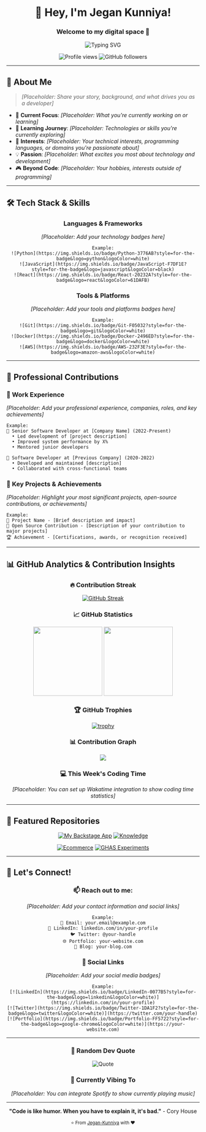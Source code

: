 <div align="center">

# 👋 Hey, I'm Jegan Kunniya! 
### Welcome to my digital space 🚀

<p align="center">
  <img src="https://readme-typing-svg.herokuapp.com?font=Fira+Code&size=24&duration=3000&pause=1000&color=00F7FF&center=true&vCenter=true&width=600&lines=Software+Developer;Tech+Enthusiast;Problem+Solver;Continuous+Learner" alt="Typing SVG" />
</p>

<p align="center"> 
  <img src="https://komarev.com/ghpvc/?username=Jegan-Kunniya&label=Profile%20views&color=0e75b6&style=flat" alt="Profile views" />
  <img src="https://img.shields.io/github/followers/Jegan-Kunniya?label=Followers&style=social" alt="GitHub followers" />
</p>

</div>

---

## 🚀 About Me

> *[Placeholder: Share your story, background, and what drives you as a developer]*

- 🔭 **Current Focus**: *[Placeholder: What you're currently working on or learning]*
- 🌱 **Learning Journey**: *[Placeholder: Technologies or skills you're currently exploring]*
- 🎯 **Interests**: *[Placeholder: Your technical interests, programming languages, or domains you're passionate about]*
- 💡 **Passion**: *[Placeholder: What excites you most about technology and development]*
- 🎮 **Beyond Code**: *[Placeholder: Your hobbies, interests outside of programming]*

---

## 🛠️ Tech Stack & Skills

<div align="center">

### Languages & Frameworks
*[Placeholder: Add your technology badges here]*
```
Example:
![Python](https://img.shields.io/badge/Python-3776AB?style=for-the-badge&logo=python&logoColor=white)
![JavaScript](https://img.shields.io/badge/JavaScript-F7DF1E?style=for-the-badge&logo=javascript&logoColor=black)
![React](https://img.shields.io/badge/React-20232A?style=for-the-badge&logo=react&logoColor=61DAFB)
```

### Tools & Platforms
*[Placeholder: Add your tools and platforms badges here]*
```
Example:
![Git](https://img.shields.io/badge/Git-F05032?style=for-the-badge&logo=git&logoColor=white)
![Docker](https://img.shields.io/badge/Docker-2496ED?style=for-the-badge&logo=docker&logoColor=white)
![AWS](https://img.shields.io/badge/AWS-232F3E?style=for-the-badge&logo=amazon-aws&logoColor=white)
```

</div>

---

## 💼 Professional Contributions

### 🏢 Work Experience
*[Placeholder: Add your professional experience, companies, roles, and key achievements]*

```
Example:
🔹 Senior Software Developer at [Company Name] (2022-Present)
  • Led development of [project description]
  • Improved system performance by X%
  • Mentored junior developers

🔹 Software Developer at [Previous Company] (2020-2022)
  • Developed and maintained [description]
  • Collaborated with cross-functional teams
```

### 🎯 Key Projects & Achievements
*[Placeholder: Highlight your most significant projects, open-source contributions, or achievements]*

```
Example:
🚀 Project Name - [Brief description and impact]
🌟 Open Source Contribution - [Description of your contribution to major projects]
🏆 Achievement - [Certifications, awards, or recognition received]
```

---

## 📊 GitHub Analytics & Contribution Insights

<div align="center">

### 🔥 Contribution Streak
[![GitHub Streak](https://github-readme-streak-stats.herokuapp.com?user=Jegan-Kunniya&theme=tokyonight&hide_border=true&border_radius=8)](https://github.com/Jegan-Kunniya)

### 📈 GitHub Statistics
<img height="180em" src="https://github-readme-stats.vercel.app/api?username=Jegan-Kunniya&show_icons=true&theme=tokyonight&include_all_commits=true&count_private=true&hide_border=true"/>
<img height="180em" src="https://github-readme-stats.vercel.app/api/top-langs/?username=Jegan-Kunniya&layout=compact&langs_count=8&theme=tokyonight&hide_border=true"/>

### 🏆 GitHub Trophies
[![trophy](https://github-profile-trophy.vercel.app/?username=Jegan-Kunniya&theme=tokyonight&no-frame=true&row=1&column=7)](https://github.com/Jegan-Kunniya)

### 📊 Contribution Graph
<img src="https://github-readme-activity-graph.vercel.app/graph?username=Jegan-Kunniya&bg_color=1a1b27&color=70a5fd&line=70a5fd&point=ff6b6b&area=true&hide_border=true" />

### 💻 This Week's Coding Time
<!--START_SECTION:waka-->
*[Placeholder: You can set up Wakatime integration to show coding time statistics]*
<!--END_SECTION:waka-->

</div>

---

## 🎯 Featured Repositories

<div align="center">

[![My Backstage App](https://github-readme-stats.vercel.app/api/pin/?username=Jegan-Kunniya&repo=my-backstage-app&theme=tokyonight&hide_border=true)](https://github.com/Jegan-Kunniya/my-backstage-app)
[![Knowledge](https://github-readme-stats.vercel.app/api/pin/?username=Jegan-Kunniya&repo=Knowledge&theme=tokyonight&hide_border=true)](https://github.com/Jegan-Kunniya/Knowledge)

[![Ecommerce](https://github-readme-stats.vercel.app/api/pin/?username=Jegan-Kunniya&repo=ecommerce&theme=tokyonight&hide_border=true)](https://github.com/Jegan-Kunniya/ecommerce)
[![GHAS Experiments](https://github-readme-stats.vercel.app/api/pin/?username=Jegan-Kunniya&repo=GHAS-Experiments&theme=tokyonight&hide_border=true)](https://github.com/Jegan-Kunniya/GHAS-Experiments)

</div>

---

## 🤝 Let's Connect!

<div align="center">

### 📫 Reach out to me:
*[Placeholder: Add your contact information and social links]*

```
Example:
📧 Email: your.email@example.com
💼 LinkedIn: linkedin.com/in/your-profile
🐦 Twitter: @your-handle
🌐 Portfolio: your-website.com
📝 Blog: your-blog.com
```

### 🔗 Social Links
*[Placeholder: Add your social media badges]*
```
Example:
[![LinkedIn](https://img.shields.io/badge/LinkedIn-0077B5?style=for-the-badge&logo=linkedin&logoColor=white)](https://linkedin.com/in/your-profile)
[![Twitter](https://img.shields.io/badge/Twitter-1DA1F2?style=for-the-badge&logo=twitter&logoColor=white)](https://twitter.com/your-handle)
[![Portfolio](https://img.shields.io/badge/Portfolio-FF5722?style=for-the-badge&logo=google-chrome&logoColor=white)](https://your-website.com)
```

</div>

---

<div align="center">

### 💭 Random Dev Quote
![Quote](https://quotes-github-readme.vercel.app/api?type=horizontal&theme=tokyonight)

### 🎵 Currently Vibing To
*[Placeholder: You can integrate Spotify to show currently playing music]*

---

**"Code is like humor. When you have to explain it, it's bad."** - Cory House

<sub>⭐ From [Jegan-Kunniya](https://github.com/Jegan-Kunniya) with ❤️</sub>

</div>
